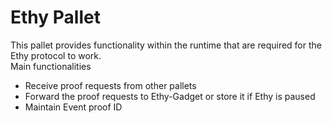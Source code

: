 # Ethy Pallet
This pallet provides functionality within the runtime that are required for the Ethy protocol to work.  
Main functionalities
- Receive proof requests from other pallets
- Forward the proof requests to Ethy-Gadget or store it if Ethy is paused
- Maintain Event proof ID